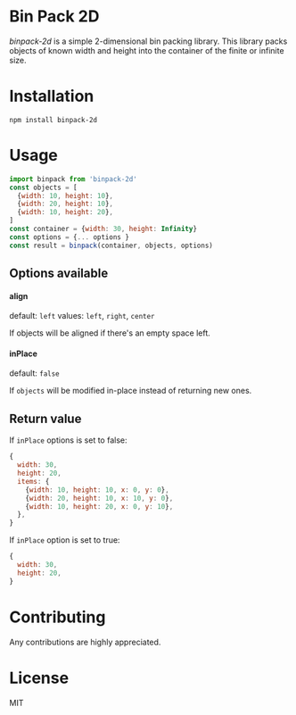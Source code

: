 # Bin Pack 2D

*binpack-2d* is a simple 2-dimensional bin packing library. This library
packs objects of known width and height into the container of the finite or
infinite size.

# Installation

```
npm install binpack-2d
```

# Usage

```js
import binpack from 'binpack-2d'
const objects = [
  {width: 10, height: 10},
  {width: 20, height: 10},
  {width: 10, height: 20},
]
const container = {width: 30, height: Infinity}
const options = {... options }
const result = binpack(container, objects, options)
```

## Options available

#### align

default: `left`
values: `left`, `right`, `center`

If objects will be aligned if there's an empty space left.

#### inPlace
default: `false`

If `objects` will be modified in-place instead of returning new ones.


## Return value

If `inPlace` options is set to false:

```js
{
  width: 30,
  height: 20,
  items: {
    {width: 10, height: 10, x: 0, y: 0},
    {width: 20, height: 10, x: 10, y: 0},
    {width: 10, height: 20, x: 0, y: 10},
  },
}
```

If `inPlace` option is set to true:
```js
{
  width: 30,
  height: 20,
}
```

# Contributing

Any contributions are highly appreciated.

# License
MIT
